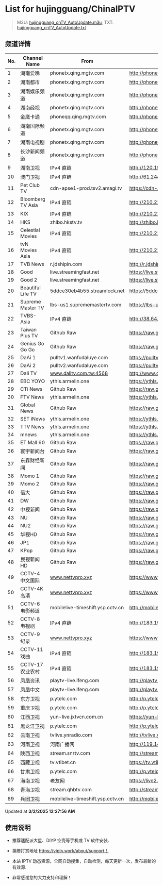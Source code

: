 # List for **hujingguang/ChinaIPTV**

> M3U: [hujingguang_cnTV_AutoUpdate.m3u](./hujingguang_cnTV_AutoUpdate.m3u ), TXT: [hujingguang_cnTV_AutoUpdate.txt](./txt/hujingguang_cnTV_AutoUpdate.txt )

## 频道详情

| No. | Channel Name | From | Source |
| --- | ------------ | ---- | ------ |
| 1 | 湖南爱晚 | phonetx.qing.mgtv.com | <http://phonetx.qing.mgtv.com/nn_live/nn_x64/dWlwPTEwMy4zOS4yMjYuMTAwJnFpZD0mY2RuZXhfaWQ9dHhfcGhvbmVfbGl2ZSZzPWJjMmQ1OGY1ZDlhM2Q5NzM0MTlmZTFjNTkzMzExZTJlJnVpZD0mdXVpZD0xMGY3NDhmM2VjM2NjYThlZDA4NzA0ZjRjOWQwMmI2MC02NzI3ZTI2NCZ2PTImYXM9MCZlcz0xNzQwODQ1MzY0/HNGGMPP360.m3u8> |
| 2 | 湖南都市 | phonetx.qing.mgtv.com | <http://phonetx.qing.mgtv.com/nn_live/nn_x64/dWlwPTEwMy4zOS4yMjYuMTAwJnFpZD0mY2RuZXhfaWQ9dHhfcGhvbmVfbGl2ZSZzPTUxZGQzZWNhODFjYmQ0ZGQ2M2YyMjkzMmE2ZmM3ZGIyJnVpZD0mdXVpZD1iM2E5OGNkMmE2MGQwMWI4YTY1ZGU5OWUwMDZlMTEyYi02NzI3ZTI2NCZ2PTImYXM9MCZlcz0xNzQwODUwNjQ1/HNDSMPP360.m3u8> |
| 3 | 湖南娱乐频道 | phonetx.qing.mgtv.com | <http://phonetx.qing.mgtv.com/nn_live/nn_x64/dWlwPTEwMy4zOS4yMjYuMTAwJnFpZD0mY2RuZXhfaWQ9dHhfcGhvbmVfbGl2ZSZzPTg4YmVkZGQ1YmJiYTQwMzk3MTE1YTg3YzdhNjlkODAwJnVpZD0mdXVpZD1mOWFjYWQxYzI5NzkyNDY5OGIzOTMyMjE0ZGEyNTg4MS02NzI3ZTI2NCZ2PTImYXM9MCZlcz0xNzQwODYyOTIw/HNYLMPP360.m3u8> |
| 4 | 湖南经视 | phonetx.qing.mgtv.com | <http://phonetx.qing.mgtv.com/nn_live/nn_x64/dWlwPTEwMy4zOS4yMjYuMTAwJnFpZD0mY2RuZXhfaWQ9dHhfcGhvbmVfbGl2ZSZzPTg1OWZiYjlhMGRhZWEzZjc0MDJiYmY5MGMyY2ZmOTJjJnVpZD0mdXVpZD02OTUwNDZlMGEwNWY5NjQyYmFlM2U3ODZlZDhjMDI4ZC02NzI3ZTI2NCZ2PTImYXM9MCZlcz0xNzQwODU1Mzcx/HNJSMPP360.m3u8> |
| 5 | 金鹰卡通 | phoneqq.qing.mgtv.com | <http://phoneqq.qing.mgtv.com/nn_live/nn_x64/dWlwPTEwMy4zOS4yMjYuMTAwJnFpZD0mY2RuZXhfaWQ9cXFfcGhvbmVfbGl2ZSZzPTA5YTc2YzA1ZTAxZWJiNDdhMTcxMDE4YTk1NzBmZmQxJnVpZD0mdXVpZD00Njc1Y2IzNDA4YWZkMmFlYzU5MjFkYTA2NDY2NzI0OS02NzI3ZTI2NCZ2PTImYXM9MCZlcz0xNzQwODQ5NDg5/JYKTMPP360.m3u8> |
| 6 | 湖南国际频道 | phonetx.qing.mgtv.com | <http://phonetx.qing.mgtv.com/nn_live/nn_x64/dWlwPTEwMy4zOS4yMjYuMTAwJnFpZD0mY2RuZXhfaWQ9dHhfcGhvbmVfbGl2ZSZzPTI0OTMwNDIxMjdmY2UzYjM1MmJhODIwYmQ3NjdlMzBlJnVpZD0mdXVpZD1kOWEzMTc4ZWVkODIxMDFjNmQ0NTIxYTljNjFkOGMxZC02NzI3ZTI2NCZ2PTImYXM9MCZlcz0xNzQwODQ4NDI1/HNGJMPP360.m3u8> |
| 7 | 湖南电视剧 | phonetx.qing.mgtv.com | <http://phonetx.qing.mgtv.com/nn_live/nn_x64/dWlwPTEwMy4zOS4yMjYuMTAwJnFpZD0mY2RuZXhfaWQ9dHhfcGhvbmVfbGl2ZSZzPTQ5YmVjZWQ2YjI0ZWM2NWFhYjM0NDNhYTNmZGU0YTNmJnVpZD0mdXVpZD00YTNhZWMxOTY4ZTA3MGU4Y2FiMWU3MTU4YWZhMjVhYS02NzI3ZTI2NCZ2PTImYXM9MCZlcz0xNzQwODY3Nzc2/HNDSJMPP360.m3u8> |
| 8 | 长沙新闻频道 | phonetx.qing.mgtv.com | <http://phonetx.qing.mgtv.com/nn_live/nn_x64/dWlwPTEwMy4zOS4yMjYuMTAwJnFpZD0mY2RuZXhfaWQ9dHhfcGhvbmVfbGl2ZSZzPWNmZjFmNDk1YzA5NzBkYjFmMjE2MmU0Yjc2YWI5YjFlJnVpZD0mdXVpZD05YmJkOTNiNTI0ZWZhYWM2YjZiYTM2NWQxNmExOThjMy02NzI3ZTI2NCZ2PTImYXM9MCZlcz0xNzQwODU1MzMw/CSXWMPP360.m3u8> |
| 9 | 湖南卫视 | IPv4 直链 | <http://120.196.232.43:8088/rrs03.hw.gmcc.net/PLTV/651/224/3221226698/1.m3u8> |
| 10 | 澳门卫视 | IPv4 直链 | <http://61.244.22.4/ch1/ch1.live/playlist.m3u8> |
| 11 | Pet Club TV | cdn-apse1-prod.tsv2.amagi.tv | <https://cdn-apse1-prod.tsv2.amagi.tv/linear/amg01076-lightningintern-petclub-samsungnz/playlist.m3u8> |
| 12 | Bloomberg TV Asia | IPv4 直链 | <http://210.210.155.37/dr9445/h/h03/index.m3u8> |
| 13 | KIX | IPv4 直链 | <http://210.210.155.37/dr9445/h/h07/index.m3u8> |
| 14 | HKS | zhibo.hkstv.tv | <http://zhibo.hkstv.tv/livestream/mutfysrq/playlist.m3u8> |
| 15 | Celestial Movies | IPv4 直链 | <http://210.210.155.37/dr9445/h/h14/index.m3u8> |
| 16 | tvN Movies Asia | IPv4 直链 | <http://210.210.155.37/dr9445/h/h21/index.m3u8> |
| 17 | TVB News | r.jdshipin.com | <http://r.jdshipin.com/CkuBd> |
| 18 | Good | live.streamingfast.net | <https://live.streamingfast.net/osmflivech1.m3u8> |
| 19 | Good 2 | live.streamingfast.net | <https://live.streamingfast.net/osmflivech2.m3u8> |
| 20 | Beautiful Life TV | 5ddce30eb4b55.streamlock.net | <https://5ddce30eb4b55.streamlock.net/bltvhd/bltv1/playlist.m3u8> |
| 21 | Supreme Master TV | lbs-us1.suprememastertv.com | <https://lbs-us1.suprememastertv.com/720p.m3u8> |
| 22 | TVBS-Asia | IPv4 直链 | <http://38.64.72.148/hls/modn/list/4005/playlist.m3u8> |
| 23 | Taiwan Plus TV | Github Raw | <https://raw.githubusercontent.com/ChiSheng9/iptv/master/TV78.m3u8> |
| 24 | Genius Go Go Go | Github Raw | <https://raw.githubusercontent.com/ChiSheng9/iptv/master/TV26.m3u8> |
| 25 | DaAi 1 | pulltv1.wanfudaluye.com | <https://pulltv1.wanfudaluye.com/live/tv1.m3u8> |
| 26 | DaAi 2 | pulltv2.wanfudaluye.com | <https://pulltv2.wanfudaluye.com/live/tv2.m3u8> |
| 27 | Dali TV | www.dalitv.com.tw:4568 | <http://www.dalitv.com.tw:4568/live/dali/index.m3u8> |
| 28 | EBC YOYO | ythls.armelin.one | <https://ythls.armelin.one/channel/UCiWRSesvSYmY7YOyz0tv_zQ.m3u8> |
| 29 | CTi News | Github Raw | <https://raw.githubusercontent.com/ChiSheng9/iptv/master/TV28.m3u8> |
| 30 | FTV News | ythls.armelin.one | <https://ythls.armelin.one/channel/UC2VmWn8dAqkzlQqvy02E1PA.m3u8> |
| 31 | Global News | Github Raw | <https://raw.githubusercontent.com/ChiSheng9/iptv/master/TV02.m3u8> |
| 32 | SET iNews | ythls.armelin.one | <https://ythls.armelin.one/channel/UCoNYj9OFHZn3ACmmeRCPwbA.m3u8> |
| 33 | TTV News | ythls.armelin.one | <https://ythls.armelin.one/channel/UC8ROUUjHzEQm-ndb69CX8Ww.m3u8> |
| 34 | mnews | ythls.armelin.one | <https://ythls.armelin.one/channel/UC4LjkybVKXCDlneVXlKAbmw.m3u8> |
| 35 | ET Mall 60 | Github Raw | <https://raw.githubusercontent.com/ChiSheng9/iptv/master/TV18.m3u8> |
| 36 | 寰宇新闻台 | Github Raw | <https://raw.githubusercontent.com/ChiSheng9/iptv/master/TV02.m3u8> |
| 37 | 东森财经新闻 | Github Raw | <https://raw.githubusercontent.com/ChiSheng9/iptv/master/TV03.m3u8> |
| 38 | Momo 1 | Github Raw | <https://raw.githubusercontent.com/ChiSheng9/iptv/master/TV04.m3u8> |
| 39 | Momo 2 | Github Raw | <https://raw.githubusercontent.com/ChiSheng9/iptv/master/TV05.m3u8> |
| 40 | 信大 | Github Raw | <https://raw.githubusercontent.com/ChiSheng9/iptv/master/TV07.m3u8> |
| 41 | DW | Github Raw | <https://raw.githubusercontent.com/ChiSheng9/iptv/master/TV08.m3u8> |
| 42 | 中视新闻 | Github Raw | <https://raw.githubusercontent.com/ChiSheng9/iptv/master/TV09.m3u8> |
| 43 | NU | Github Raw | <https://raw.githubusercontent.com/ChiSheng9/iptv/master/TV10.m3u8> |
| 44 | NU2 | Github Raw | <https://raw.githubusercontent.com/ChiSheng9/iptv/master/TV14.m3u8> |
| 45 | 华视HD | Github Raw | <https://raw.githubusercontent.com/ChiSheng9/iptv/master/TV12.m3u8> |
| 46 | JP1 | Github Raw | <https://raw.githubusercontent.com/ChiSheng9/iptv/master/TV15.m3u8> |
| 47 | KPop | Github Raw | <https://raw.githubusercontent.com/ChiSheng9/iptv/master/TV16.m3u8> |
| 48 | 民视新闻HD | Github Raw | <https://raw.githubusercontent.com/ChiSheng9/iptv/master/TV17.m3u8> |
| 49 | CCTV-4 中文国际 | www.nettvpro.xyz | <https://www.nettvpro.xyz/player/videojs.php?url=http://117.161.12.116/live/program/live/cctv4hd8m/8000000/mnf.m3u8> |
| 50 | CCTV-4K 高清 | www.nettvpro.xyz | <https://www.nettvpro.xyz/player/videojs.php?url=https://liveop.cctv.cn/hls/4KHD/playlist.m3u8> |
| 51 | CCTV-6 电影频道 | mobilelive-timeshift.ysp.cctv.cn | <http://mobilelive-timeshift.ysp.cctv.cn/timeshift/ysp/2013693901/timeshift.m3u8?delay=0> |
| 52 | CCTV-8 电视剧 | IPv4 直链 | <http://183.196.25.171:808/hls/77/index.m3u8> |
| 53 | CCTV-9 纪录 | www.nettvpro.xyz | <https://www.nettvpro.xyz/player/videojs.php?url=http://117.161.12.116/live/program/live/cctv9hd8m/8000000/mnf.m3u8> |
| 54 | CCTV-11 戏曲 | IPv4 直链 | <http://183.196.25.171:808/hls/11/index.m3u8> |
| 55 | CCTV-17 农业农村 | IPv4 直链 | <http://183.196.25.171:808/hls/93/index.m3u8> |
| 56 | 凤凰资讯 | playtv-live.ifeng.com | <http://playtv-live.ifeng.com/live/06OLEEWQKN4_audio.m3u8> |
| 57 | 凤凰中文 | playtv-live.ifeng.com | <http://playtv-live.ifeng.com/live/06OLEGEGM4G_audio.m3u8> |
| 58 | 东方卫视 | p.ytelc.com | <http://p.ytelc.com/m3u8.html?id=http://cc-ynbit-wszhibo.ifengli.com:2000/live/shdfws-hd/2500.m3u8?innersid=6998114529464369318> |
| 59 | 重庆卫视 | p.ytelc.com | <http://p.ytelc.com/videojs.php?id=https://sjlivecdn9.cbg.cn/202503012355/app_2/_definst_/ls_2.stream/chunklist.m3u8> |
| 60 | 江西卫视 | yun-live.jxtvcn.com.cn | <https://yun-live.jxtvcn.com.cn/live-jxtv/tv_jxtv1.m3u8?source=pc&t=174084519881325&token=55962000bd9328557bd72310c8c16fb4> |
| 61 | 黑龙江卫视 | p.ytelc.com | <http://p.ytelc.com/videojs.php?id=https://idclive.hljtv.com:4430/live/hljws_own.m3u8> |
| 62 | 云南卫视 | tvlive.ynradio.com | <http://tvlive.ynradio.com/live/yunnanweishi/chunks.m3u8> |
| 63 | 河南卫视 | 河南广播网 | <http://119.147.118.51/tvcdn.stream3.hndt.com/tv/65c4a6d5017e1000b2b6ea2500000000_transios/playlist.m3u8?wsSecret=19b3f09b347fd454498daed850a3ea4c&wsTime=1740852381&wsSession=8bdcba3b379c0d23cc4c919a-174084521025704&wsIPSercert=f1ed5e80c31ab65580d88c6bbb451005&wsiphost=local&wsBindIP=1> |
| 64 | 陕西卫视 | stream.snrtv.com | <http://stream.snrtv.com/sxbc-star-boHLT7.m3u8> |
| 65 | 西藏卫视 | tv.vtibet.cn | <https://tv.vtibet.cn/live/h701F9MpxzPDyE.m3u8?secret=7689e4b4245aa90e7fd05d3cd30a0b35&time=67c330b7> |
| 66 | 甘肃卫视 | p.ytelc.com | <http://p.ytelc.com/videojs.php?id=https://hls.gstv.com.cn/49048r/6e1sy2.m3u8> |
| 67 | 海南卫视 | 老友网 | <https://live2.hnntv.cn/srs/tv/lywsgq.m3u8?_upt=e5f33e6d1740845082> |
| 68 | 青海卫视 | stream.qhbtv.com | <http://stream.qhbtv.com/qhws/sd/live.m3u8?_upt=67051bd41740850693> |
| 69 | 兵团卫视 | mobilelive-timeshift.ysp.cctv.cn | <http://mobilelive-timeshift.ysp.cctv.cn/timeshift/ysp/2022606701/timeshift.m3u8?delay=0> |

Updated at **3/2/2025 12:27:56 AM**

## 使用说明

- 推荐适配派大星、DIYP 空壳等手机或 TV 软件安装.

- 捐赠打赏地址 <https://viptv.work/about/support！>

- 本站 IPTV 动态资源，全网自动搜集，自动检测，每天更新一次，发布最新的有效源.

- 非常感谢您的大力支持和理解！
